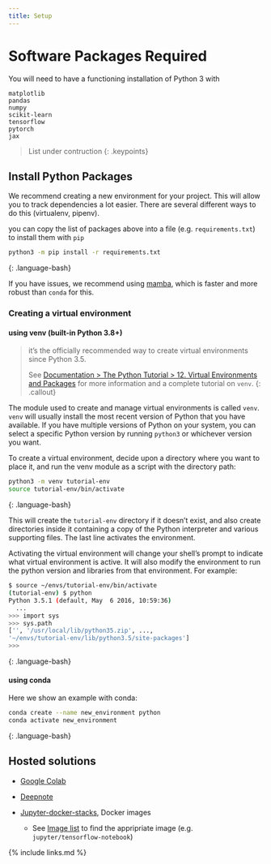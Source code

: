 ```yaml
---
title: Setup
---
```


# Software Packages Required

You will need to have a functioning installation of Python 3 with
```
matplotlib
pandas
numpy
scikit-learn
tensorflow
pytorch
jax
```

> List under contruction
{: .keypoints}

## Install Python Packages

We recommend creating a new environment for your project. This will allow you to track dependencies a lot easier. There are several different ways to do this (virtualenv, pipenv).

you can copy the list of packages above into a file (e.g. `requirements.txt`) to install them with `pip`
```bash
python3 -m pip install -r requirements.txt
```
{: .language-bash}

If you have issues, we recommend using [mamba](https://mamba.readthedocs.io/en/latest/), which is faster and more robust than `conda` for this.
### Creating a virtual environment
#### using venv (built-in Python 3.8+)

> it’s the officially recommended way to create virtual environments since Python 3.5.
>
> See [Documentation > The Python Tutorial > 12. Virtual Environments and Packages](https://docs.python.org/3/tutorial/venv.html) for more information and a complete tutorial on `venv`.
{: .callout}

The module used to create and manage virtual environments is called `venv`. `venv` will usually install the most recent version of Python that you have available. If you have multiple versions of Python on your system, you can select a specific Python version by running `python3` or whichever version you want.

To create a virtual environment, decide upon a directory where you want to place it, and run the venv module as a script with the directory path:

```bash
python3 -m venv tutorial-env
source tutorial-env/bin/activate
```
{: .language-bash}

This will create the `tutorial-env` directory if it doesn’t exist, and also create directories inside it containing a copy of the Python interpreter and various supporting files. The last line activates the environment.

Activating the virtual environment will change your shell’s prompt to indicate what virtual environment is active. It will also modify the environment to run the python version and libraries from that environment. For example:
```bash
$ source ~/envs/tutorial-env/bin/activate
(tutorial-env) $ python
Python 3.5.1 (default, May  6 2016, 10:59:36)
  ...
>>> import sys
>>> sys.path
['', '/usr/local/lib/python35.zip', ...,
'~/envs/tutorial-env/lib/python3.5/site-packages']
>>>
```
{: .language-bash}
#### using conda

Here we show an example with conda:
```bash
conda create --name new_environment python
conda activate new_environment
```
{: .language-bash}
## Hosted solutions

* [Google Colab](colab.research.google.com)

* [Deepnote](deepnote.com)

* [Jupyter-docker-stacks](https://jupyter-docker-stacks.readthedocs.io/en/latest/index.html), Docker images
    * See [Image list](https://jupyter-docker-stacks.readthedocs.io/en/latest/using/selecting.html) to find the appripriate image (e.g. `jupyter/tensorflow-notebook`)


{% include links.md %}
